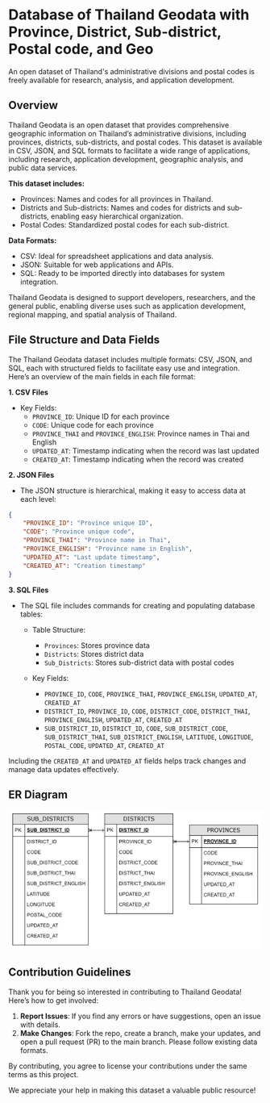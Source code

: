 # Database of Thailand Geodata with Province, District, Sub-district, Postal code, and Geo
An open dataset of Thailand's administrative divisions and postal codes is freely available for research, analysis, and application development.

## Overview
Thailand Geodata is an open dataset that provides comprehensive geographic information on Thailand’s administrative divisions, including provinces, districts, sub-districts, and postal codes. This dataset is available in CSV, JSON, and SQL formats to facilitate a wide range of applications, including research, application development, geographic analysis, and public data services.

**This dataset includes:**

- Provinces: Names and codes for all provinces in Thailand.
- Districts and Sub-districts: Names and codes for districts and sub-districts, enabling easy hierarchical organization.
- Postal Codes: Standardized postal codes for each sub-district.

**Data Formats:**

- CSV: Ideal for spreadsheet applications and data analysis.
- JSON: Suitable for web applications and APIs.
- SQL: Ready to be imported directly into databases for system integration.

Thailand Geodata is designed to support developers, researchers, and the general public, enabling diverse uses such as application development, regional mapping, and spatial analysis of Thailand.

## File Structure and Data Fields
The Thailand Geodata dataset includes multiple formats: CSV, JSON, and SQL, each with structured fields to facilitate easy use and integration. Here’s an overview of the main fields in each file format:

**1. CSV Files**
   - Key Fields:
     - `PROVINCE_ID`: Unique ID for each province
     - `CODE`: Unique code for each province
     - `PROVINCE_THAI` and `PROVINCE_ENGLISH`: Province names in Thai and English
     - `UPDATED_AT`: Timestamp indicating when the record was last updated
     - `CREATED_AT`: Timestamp indicating when the record was created
  
**2. JSON Files**
  - The JSON structure is hierarchical, making it easy to access data at each level:

```json
{
    "PROVINCE_ID": "Province unique ID",
    "CODE": "Province unique code",
    "PROVINCE_THAI": "Province name in Thai",
    "PROVINCE_ENGLISH": "Province name in English",
    "UPDATED_AT": "Last update timestamp",
    "CREATED_AT": "Creation timestamp"
}
```

**3. SQL Files**

- The SQL file includes commands for creating and populating database tables:
  
  - Table Structure:
    - `Provinces`: Stores province data
    - `Districts`: Stores district data
    - `Sub_Districts`: Stores sub-district data with postal codes

  - Key Fields:
    - `PROVINCE_ID`, `CODE`, `PROVINCE_THAI`, `PROVINCE_ENGLISH`, `UPDATED_AT`, `CREATED_AT`
    - `DISTRICT_ID`, `PROVINCE_ID`, `CODE`, `DISTRICT_CODE`, `DISTRICT_THAI`, `PROVINCE_ENGLISH`, `UPDATED_AT`, `CREATED_AT`
    - `SUB_DISTRICT_ID`, `DISTRICT_ID`, `CODE`, `SUB_DISTRICT_CODE`, `SUB_DISTRICT_THAI`, `SUB_DISTRICT_ENGLISH`, `LATITUDE`, `LONGITUDE`, `POSTAL_CODE`, `UPDATED_AT`, `CREATED_AT`
   
Including the `CREATED_AT` and `UPDATED_AT` fields helps track changes and manage data updates effectively.

## ER Diagram
![ER Diagram](/er-diagram/er-diagram.png)

## Contribution Guidelines
Thank you for being so interested in contributing to Thailand Geodata! Here’s how to get involved:

1. **Report Issues**: If you find any errors or have suggestions, open an issue with details.
2. **Make Changes**: Fork the repo, create a branch, make your updates, and open a pull request (PR) to the main branch. Please follow existing data formats.

By contributing, you agree to license your contributions under the same terms as this project.

We appreciate your help in making this dataset a valuable public resource!
